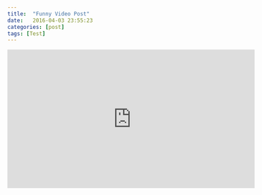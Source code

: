 ```yaml
---
title:  "Funny Video Post"
date:   2016-04-03 23:55:23
categories: [post]
tags: [Test]
---
```


<iframe width="560" height="315" src="https://www.youtube.com/embed/lO6WZ3nbvYM" frameborder="0" allowfullscreen> </iframe>